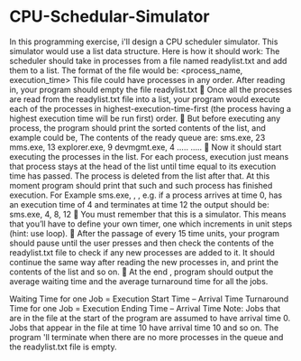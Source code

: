 # CPU-Schedular-Simulator

In this programming exercise, i'll design a CPU scheduler simulator. This simulator would use a list data structure. Here is how it
should work: The scheduler should take in processes from a file named readylist.txt and add them to a list. The format of the file
would be:
<process_name, execution_time>
This file could have processes in any order. After reading in, your program should empty the file readylist.txt
 Once all the processes are read from the readylist.txt file into a list, your program would execute each of the processes in
highest-execution-time-first (the process having a highest execution time will be run first) order.
 But before executing any process, the program should print the sorted contents of the list, and example could be,
The contents of the ready queue are:
sms.exe, 23
mms.exe, 13
explorer.exe, 9
devmgmt.exe, 4
…..
…..
 Now it should start executing the processes in the list. For each process, execution just means that process stays at the head of
the list until time equal to its execution time has passed. The process is deleted from the list after that. At this moment 
program should print that such and such process has finished execution.
For Example
sms.exe, <Execution Time>, <Waiting Time>, <Turnaround Time>
e.g. if a process arrives at time 0, has an execution time of 4 and terminates at time 12 the output should be:
sms.exe, 4, 8, 12
 You must remember that this is a simulator. This means that you’ll have to define your own timer, one which increments in unit
steps (hint: use loop).
 After the passage of every 15 time units, your program should pause until the user presses <enter> and then check the contents
of the readylist.txt file to check if any new processes are added to it. It should continue the same way after reading the new
processes in, and print the contents of the list and so on.
 At the end , program should output the average waiting time and the average turnaround time for all the jobs.

Waiting Time for one Job = Execution Start Time – Arrival Time
Turnaround Time for one Job = Execution Ending Time – Arrival Time
Note: Jobs that are in the file at the start of the program are assumed to have arrival time 0. Jobs that appear in the file at time 10
have arrival time 10 and so on.
The program 'll terminate when there are no more processes in the queue and the readylist.txt file is empty.
